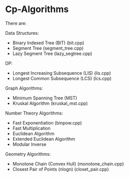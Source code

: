 # Cp-Algorithms 

There are:

Data Structures: 
- Binary Indexed Tree (BIT) (bit.cpp)
- Segment Tree (segment_tree.cpp)
- Lazy Segment Tree (lazy_segtree.cpp)

DP:
- Longest Increasing Subsequence (LIS) (lis.cpp)
- Longest Common Subsequence (LCS) (lcs.cpp)

Graph Algorithms:
- Minimum Spanning Tree (MST)
- Kruskal Algorithm (kruskal_mst.cpp)
 
Number Theory Algorithms:
- Fast Exponentiation (binpow.cpp)
- Fast Multiplication
- Euclidean Algorithm
- Extended Euclidean Algorithm
- Modular Inverse

Geometry Algorithms:
- Monotone Chain (Convex Hull) (monotone_chain.cpp)
- Closest Pair of Points (nlogn) (closet_pair.cpp)
